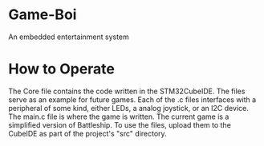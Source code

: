 # Game-Boi
An embedded entertainment system
# How to Operate
The Core file contains the code written in the STM32CubeIDE. The files serve as an example for future games.
Each of the .c files interfaces with a peripheral of some kind, either LEDs, a analog joystick, or an I2C device.
The main.c file is where the game is written. The current game is a simplified version of Battleship.
To use the files, upload them to the CubeIDE as part of the project's "src" directory.
